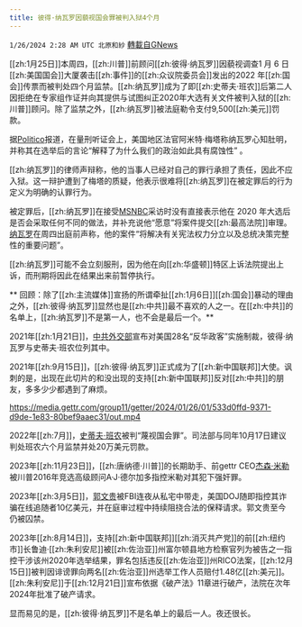 ```yaml
---
title: 彼得·纳瓦罗因藐视国会罪被判入狱4个月
---
```

`1/26/2024 2:28 AM UTC 北原和紗` [轉載自GNews](https://gnews.org/articles/2254205)

[[zh:1月25日]]本周四，[[zh:川普]]前顾问[[zh:彼得·纳瓦罗]]因藐视调查1 月 6 日[[zh:美国国会]]大厦袭击[[zh:事件]]的[[zh:众议院委员会]]发出的2022 年[[zh:国会]]传票而被判处四个月监禁。[[zh:纳瓦罗]]成为了即[[zh:史蒂夫·班农]]后第二人因拒绝在专家组作证并向其提供与试图纠正2020年大选有关文件被判入狱的[[zh:川普]]顾问。除了监禁之外，[[zh:纳瓦罗]]被法庭勒令支付9,500[[zh:美元]]罚款。

据[Politico](https://twitter.com/kyledcheney/status/1750539386737819802)报道，在量刑听证会上，美国地区法官阿米特·梅塔称纳瓦罗心知肚明，并称其在选举后的言论“解释了为什么我们的政治如此具有腐蚀性” 。

[[zh:纳瓦罗]]的律师声辩称，他的当事人已经对自己的罪行承担了责任，因此不应入狱。这一辩护遭到了梅塔的质疑，他表示很难将[[zh:纳瓦罗]]在被定罪后的行为定义为明确的认罪行为。

被定罪后，[[zh:纳瓦罗]]在接受[MSNBC](https://www.youtube.com/watch?v=DWCWPOVE5iQ)采访时没有直接表示他在 2020 年大选后是否会采取任何不同的做法，并补充说他“愿意”将案件提交[[zh:最高法院]]审理。[纳瓦罗](https://www.youtube.com/live/h8f250FGy_8?si=oLpxOEtZoe3L4j4E)在周四出庭前声称，他的案件“将解决有关宪法权力分立以及总统决策完整性的重要问题”。

[[zh:纳瓦罗]]可能不会立刻服刑，因为他在向[[zh:华盛顿]]特区上诉法院提出上诉，而刑期将因此在结果出来前暂停执行。

** 回顾：除了[[zh:主流媒体]]宣扬的所谓牵扯[[zh:1月6日]][[zh:国会]]暴动的理由之外，[[zh:彼得·纳瓦罗]]显然也是[[zh:中共]]最不喜欢的人之一。在[[zh:中共]]的名单上，[[zh:纳瓦罗]]不是第一人，也不会是最后一个。**

2021年[[zh:1月21日]]，[中共外交部](https://www.mfa.gov.cn/web/wjb_673085/zzjg_673183/gjs_673893/gjzz_673897/lhgyffz_673913/fyrth_673921/202101/t20210121_7659635.shtml)宣布对美国28名“反华政客”实施制裁，彼得·纳瓦罗与史蒂夫·班农位列其中。

2021年[[zh:9月15日]]，[[zh:彼得·纳瓦罗]]正式成为了[[zh:新中国联邦]]大使。讽刺的是，出现在此切片的和没出现的支持[[zh:新中国联邦]]反对[[zh:中共]]的朋友，多多少少都遇到了麻烦。

https://media.gettr.com/group11/getter/2024/01/26/01/533d0ffd-9371-d9de-1e83-80bef9aaec31/out.mp4

2022年[[zh:7月]]，[史蒂夫·班农](https://www.axios.com/2022/10/21/steve-bannon-sentencing-jan6-criminal-contempt)被判“蔑视国会罪”。司法部与同年10月17日建议判处班农六个月监禁并处20万美元罚款。

2023年[[zh:11月23日]]，[[zh:唐纳德·川普]]的长期助手、前gettr CEO[杰森·米勒](https://www.thedailybeast.com/ex-trump-staffer-aj-delgado-now-says-her-boss-jason-miller-raped-her)被川普2016年竞选高级顾问A·J·德尔加多指控米勒对其犯下强奸罪。

2023年[[zh:3月5日]]，[郭文贵](https://www.voachinese.com/a/china-on-twitter-guo-wengui-arrest-20230315/7007199.html)被FBI连夜从私宅中带走，美国DOJ随即指控其诈骗在线追随者10亿美元，并在庭审过程中持续阻挠合法的保释请求。郭文贵至今仍被囚禁。

2023年[[zh:8月14日]]，支持[[zh:新中国联邦]][[zh:消灭共产党]]的前[[zh:纽约市]]长鲁迪·[[zh:朱利安尼]]被[[zh:佐治亚]]州富尔顿县地方检察官列为被告之一指控干涉该州2020年选举结果，罪名包括违反[[zh:佐治亚]]州RICO法案，[[zh:12月15日]]被判因诽谤罪向两名[[zh:佐治亚]]州选举工作人员赔付1.48亿[[zh:美元]]。[[zh:朱利安尼]]于[[zh:12月21日]]宣布依据《破产法》11章进行破产，法院在次年2024年批准了破产请求。

显而易见的是，[[zh:彼得·纳瓦罗]]不是名单上的最后一人。夜还很长。
